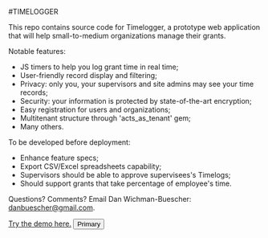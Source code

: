 #TIMELOGGER

This repo contains source code for Timelogger, a prototype web application that will help small-to-medium organizations manage their grants.

Notable features:

* JS timers to help you log grant time in real time;
* User-friendly record display and filtering;
* Privacy: only you, your supervisors and site admins may see your time records;
* Security: your information is protected by state-of-the-art encryption;
* Easy registration for users and organizations;
* Multitenant structure through 'acts_as_tenant' gem;
* Many others.

To be developed before deployment:

 * Enhance feature specs;
 * Export CSV/Excel spreadsheets capability;
 * Supervisors should be able to approve supervisees's Timelogs;
 * Should support grants that take percentage of employee's time.

Questions? Comments? Email Dan Wichman-Buescher: danbuescher@gmail.com.

<a href="http://example.com/" target="_blank">Try the demo here.</a>
<button type="button" class="btn btn-primary">Primary</button>


